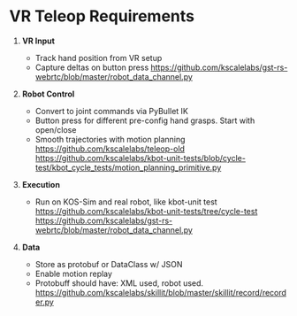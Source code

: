 # VR Teleop Requirements

1. **VR Input**
   - Track hand position from VR setup
   - Capture deltas on button press
   https://github.com/kscalelabs/gst-rs-webrtc/blob/master/robot_data_channel.py


2. **Robot Control**
   - Convert to joint commands via PyBullet IK
   - Button press for different pre-config hand grasps. Start with open/close
   - Smooth trajectories with motion planning
      https://github.com/kscalelabs/teleop-old
      https://github.com/kscalelabs/kbot-unit-tests/blob/cycle-test/kbot_cycle_tests/motion_planning_primitive.py

3. **Execution**
   - Run on KOS-Sim and real robot, like kbot-unit test
   https://github.com/kscalelabs/kbot-unit-tests/tree/cycle-test
   https://github.com/kscalelabs/gst-rs-webrtc/blob/master/robot_data_channel.py

4. **Data**
   - Store as protobuf or DataClass w/ JSON
   - Enable motion replay
   - Protobuff should have: XML used, robot used. 
   https://github.com/kscalelabs/skillit/blob/master/skillit/record/recorder.py


